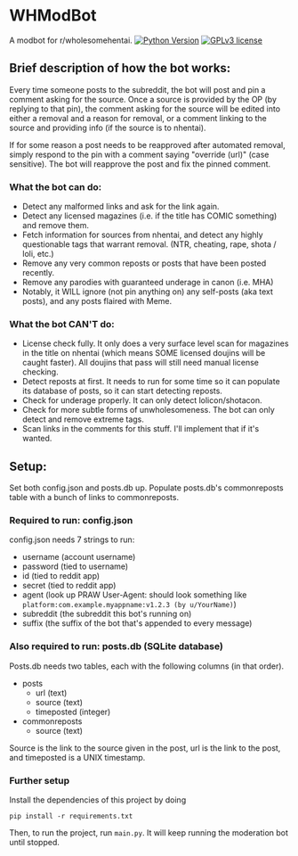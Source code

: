 # WHModBot
A modbot for r/wholesomehentai.
[![Python Version](https://img.shields.io/badge/python-3.8.2-blue)](https://www.python.org/downloads/release/python-382/)
[![GPLv3 license](https://img.shields.io/github/license/WholesomeGodList/WHModBot)](http://perso.crans.org/besson/LICENSE.html)

## Brief description of how the bot works:
Every time someone posts to the subreddit, the bot will post and pin a comment asking for the source. Once a source is provided by the OP (by replying to that pin), the comment asking for the source will be edited into either a removal and a reason for removal, or a comment linking to the source and providing info (if the source is to nhentai).

If for some reason a post needs to be reapproved after automated removal, simply respond to the pin with a comment saying "override (url)" (case sensitive). The bot will reapprove the post and fix the pinned comment.

### What the bot can do:
- Detect any malformed links and ask for the link again.
- Detect any licensed magazines (i.e. if the title has COMIC something) and remove them.
- Fetch information for sources from nhentai, and detect any highly questionable tags that warrant removal. (NTR, cheating, rape, shota / loli, etc.)
- Remove any very common reposts or posts that have been posted recently.
- Remove any parodies with guaranteed underage in canon (i.e. MHA)
- Notably, it WILL ignore (not pin anything on) any self-posts (aka text posts), and any posts flaired with Meme.

### What the bot CAN'T do:
- License check fully. It only does a very surface level scan for magazines in the title on nhentai (which means SOME licensed doujins will be caught faster). All doujins that pass will still need manual license checking.
- Detect reposts at first. It needs to run for some time so it can populate its database of posts, so it can start detecting reposts.
- Check for underage properly. It can only detect lolicon/shotacon.
- Check for more subtle forms of unwholesomeness. The bot can only detect and remove extreme tags.
- Scan links in the comments for this stuff. I'll implement that if it's wanted.

## Setup:
Set both config.json and posts.db up.
Populate posts.db's commonreposts table with a bunch of links to commonreposts.

### Required to run: config.json
config.json needs 7 strings to run:
- username (account username)
- password (tied to username)
- id (tied to reddit app)
- secret (tied to reddit app)
- agent (look up PRAW User-Agent: should look something like `platform:com.example.myappname:v1.2.3 (by u/YourName)`)
- subreddit (the subreddit this bot's running on)
- suffix (the suffix of the bot that's appended to every message)

### Also required to run: posts.db (SQLite database)
Posts.db needs two tables, each with the following columns (in that order).
- posts
  - url (text)
  - source (text)
  - timeposted (integer)
- commonreposts
  - source (text)

Source is the link to the source given in the post, url is the link to the post, and timeposted is a UNIX timestamp.

### Further setup
Install the dependencies of this project by doing
```
pip install -r requirements.txt
```
Then, to run the project, run `main.py`. It will keep running the moderation bot until stopped.

